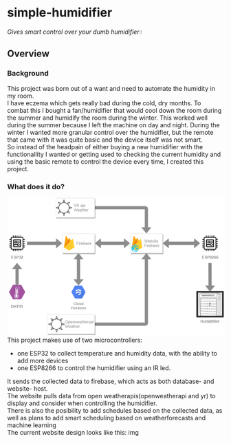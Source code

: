 # simple-humidifier
*Gives smart control over your dumb humidifier💧*

## Overview
### Background
This project was born out of a want and need to automate the humidity in my room.</br>
I have eczema which gets really bad during the cold, dry months. To combat this I bought a fan/humidifier that would cool down the room during the summer and humidify the room during the winter. This worked well during the summer because I left the machine on day and night. During the winter I wanted more granular control over the humidifier, but the remote that came with it was quite basic and the device itself was not smart.</br>
So instead of the headpain of either buying a new humidifier with the functionallity I wanted or getting used to checking the current humidity and using the basic remote to control the device every time, I created this project.
### What does it do?
![flowchart](/simple-humidifier-flow.png)</br>
This project makes use of two microcontrollers: 
* one ESP32 to collect temperature and humidity data, with the ability to add more devices
* one ESP8266 to control the humidifier using an IR led.


It sends the collected data to firebase, which acts as both database- and website- host.</br>
The website pulls data from open weatherapis(openweatherapi and yr) to display and consider when controlling the humidifier.</br>
There is also the posibility to add schedules based on the collected data, as well as plans to add smart scheduling based on weatherforecasts and machine learning</br>
The current website design looks like this: img</br>
